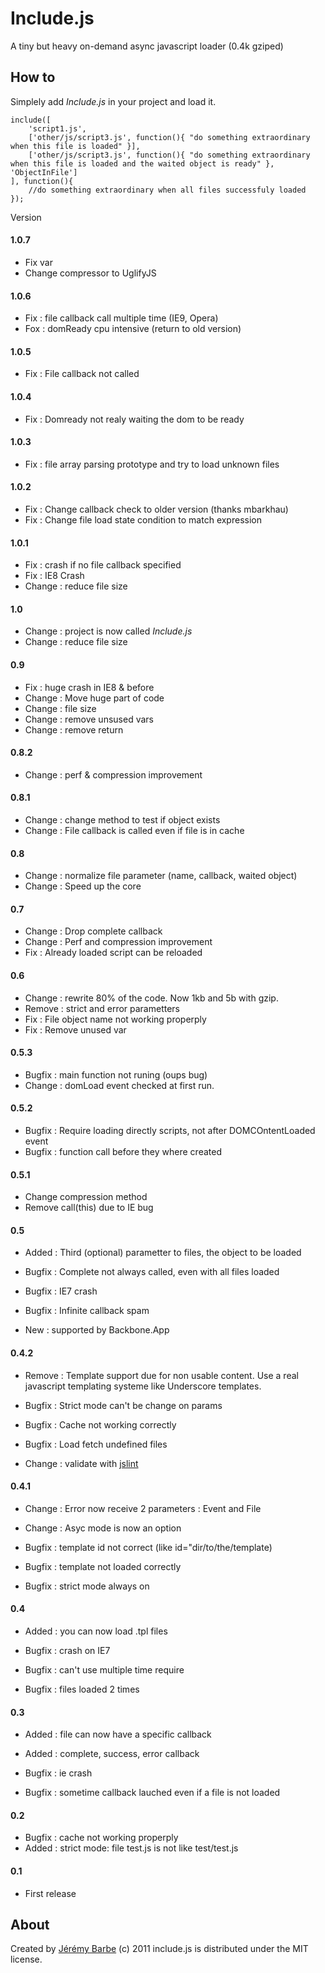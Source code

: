 Include.js
==========
A tiny but heavy on-demand async javascript loader (0.4k gziped)

How to
------
Simplely add *Include.js* in your project and load it.

    include([
        'script1.js',
        ['other/js/script3.js', function(){ "do something extraordinary when this file is loaded" }],
        ['other/js/script3.js', function(){ "do something extraordinary when this file is loaded and the waited object is ready" }, 'ObjectInFile']
    ], function(){
        //do something extraordinary when all files successfuly loaded
    });

Version

#### 1.0.7
* Fix var
* Change compressor to UglifyJS

#### 1.0.6
* Fix : file callback call multiple time (IE9, Opera)
* Fox : domReady cpu intensive (return to old version)

#### 1.0.5
* Fix : File callback not called

#### 1.0.4
* Fix : Domready not realy waiting the dom to be ready

#### 1.0.3
* Fix : file array parsing prototype and try to load unknown files

#### 1.0.2
* Fix : Change callback check to older version (thanks mbarkhau)
* Fix : Change file load state condition to match expression

#### 1.0.1
* Fix : crash if no file callback specified
* Fix : IE8 Crash 
* Change : reduce file size

#### 1.0
* Change : project is now called *Include.js*
* Change : reduce file size

#### 0.9
* Fix : huge crash in IE8 & before
* Change : Move huge part of code
* Change : file size
* Change : remove unsused vars
* Change : remove return

#### 0.8.2
* Change : perf & compression improvement

#### 0.8.1
* Change : change method to test if object exists
* Change : File callback is called even if file is in cache

#### 0.8
* Change : normalize file parameter (name, callback, waited object)
* Change : Speed up the core

#### 0.7
* Change : Drop complete callback
* Change : Perf and compression improvement
* Fix : Already loaded script can be reloaded

#### 0.6
* Change : rewrite 80% of the code. Now 1kb and 5b with gzip.
* Remove : strict and error parametters
* Fix : File object name not working properply
* Fix : Remove unused var

#### 0.5.3
* Bugfix : main function not runing (oups bug)
* Change : domLoad event checked at first run.

#### 0.5.2
* Bugfix : Require loading directly scripts, not after DOMCOntentLoaded event
* Bugfix : function call before they where created

#### 0.5.1
* Change compression method
* Remove call(this) due to IE bug

#### 0.5
* Added : Third (optional) parametter to files, the object to be loaded

* Bugfix : Complete not always called, even with all files loaded
* Bugfix : IE7 crash
* Bugfix : Infinite callback spam

* New : supported by Backbone.App

#### 0.4.2
* Remove : Template support due for non usable content. Use a real javascript templating systeme like Underscore templates.

* Bugfix : Strict mode can't be change on params
* Bugfix : Cache not working correctly
* Bugfix : Load fetch undefined files

* Change : validate with [jslint](http://www.jslint.com/)


#### 0.4.1
* Change : Error now receive 2 parameters : Event and File
* Change : Asyc mode is now an option

* Bugfix : template id not correct (like id="dir/to/the/template)
* Bugfix : template not loaded correctly
* Bugfix : strict mode always on

#### 0.4
* Added : you can now load .tpl files

* Bugfix : crash on IE7
* Bugfix : can't use multiple time require
* Bugfix : files loaded 2 times

#### 0.3
* Added : file can now have a specific callback
* Added : complete, success, error callback

* Bugfix : ie crash
* Bugfix : sometime callback lauched even if a file is not loaded

#### 0.2
* Bugfix : cache not working properply
* Added : strict mode: file test.js is not like test/test.js

#### 0.1
* First release

About
-----
Created by [Jérémy Barbe](htt://www.shwaark.com) (c) 2011
include.js is distributed under the MIT license.